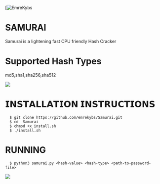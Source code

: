 [![EmreKybs](https://img.shields.io/badge/MadeBy-EmreKybs-red)
# SAMURAI 
Samurai is a lightening fast CPU friendly Hash Cracker

# Supported Hash Types
md5,sha1,sha256,sha512

<img src="https://github.com/emrekybs/Samurai/blob/main/1.jpg">

# 𝗜𝗡𝗦𝗧𝗔𝗟𝗟𝗔𝗧𝗜𝗢𝗡 𝗜𝗡𝗦𝗧𝗥𝗨𝗖𝗧𝗜𝗢𝗡𝗦
      $ git clone https://github.com/emrekybs/Samurai.git
      $ cd  Samurai
      $ chmod +x install.sh
      $ ./install.sh

# RUNNING
      $ python3 samurai.py <hash-value> <hash-type> <path-to-password-file>
<img src="https://github.com/emrekybs/Samurai/blob/main/2.png">

